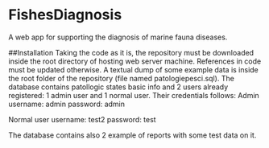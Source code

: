 # FishesDiagnosis

A web app for supporting the diagnosis of marine fauna diseases.

##Installation
Taking the code as it is, the repository must be downloaded inside the root directory of hosting web server machine.
References in code must be updated otherwise.
A textual dump of some example data is inside the root folder of the repository (file named patologiepesci.sql).
The database contains patollogic states basic info and 2 users already registered: 1 admin user and 1 normal user.
Their credentials follows:
Admin
username: admin
password: admin

Normal user
username: test2
password: test

The database contains also 2 example of reports with some test data on it.